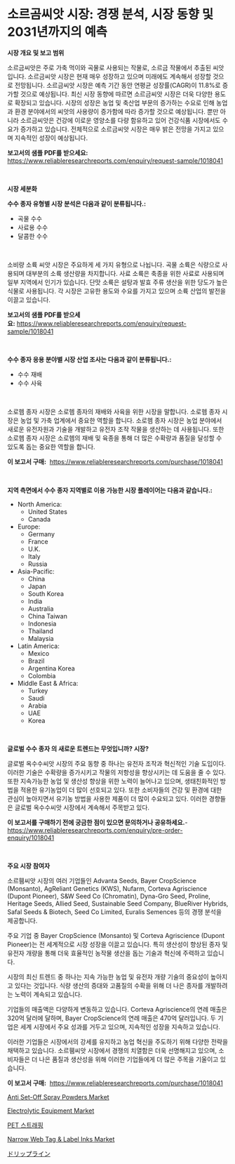 <p><h1>소르곰씨앗 시장: 경쟁 분석, 시장 동향 및 2031년까지의 예측</h1></p><p><strong>시장 개요 및 보고 범위</strong></p>
<p><p>소르금씨앗은 주로 가축 먹이와 곡물로 사용되는 작물로, 소르금 작물에서 추출된 씨앗입니다. 소르금씨앗 시장은 현재 매우 성장하고 있으며 미래에도 계속해서 성장할 것으로 전망됩니다. 소르금씨앗 시장은 예측 기간 동안 연평균 성장률(CAGR)이 11.8%로 증가할 것으로 예상됩니다. 최신 시장 동향에 따르면 소르금씨앗 시장은 더욱 다양한 용도로 확장되고 있습니다. 시장의 성장은 농업 및 축산업 부문의 증가하는 수요로 인해 농업과 환경 분야에서의 씨앗의 사용량이 증가함에 따라 증가할 것으로 예상됩니다. 뿐만 아니라 소르금씨앗은 건강에 이로운 영양소를 다량 함유하고 있어 건강식품 시장에서도 수요가 증가하고 있습니다. 전체적으로 소르금씨앗 시장은 매우 밝은 전망을 가지고 있으며 지속적인 성장이 예상됩니다.</p></p>
<p><strong>보고서의 샘플 PDF를 받으세요:</strong> <a href="https://www.reliableresearchreports.com/enquiry/request-sample/1018041">https://www.reliableresearchreports.com/enquiry/request-sample/1018041</a></p>
<p>&nbsp;</p>
<p><strong>시장 세분화</strong></p>
<p><strong>수수 종자 유형별 시장 분석은 다음과 같이 분류됩니다.:</strong></p>
<p><ul><li>곡물 수수</li><li>사료용 수수</li><li>달콤한 수수</li></ul></p>
<p>&nbsp;</p>
<p><p>소비량 소륙 씨앗 시장은 주요하게 세 가지 유형으로 나뉩니다. 곡물 소륙은 식량으로 사용되며 대부분의 소륙 생산량을 차지합니다. 사료 소륙은 축종을 위한 사료로 사용되며 일부 지역에서 인기가 있습니다. 단맛 소륙은 설탕과 발효 주류 생산을 위한 당도가 높은 식물로 사용됩니다. 각 시장은 고유한 용도와 수요를 가지고 있으며 소륙 산업의 발전을 이끌고 있습니다.</p></p>
<p><strong>보고서의 샘플 PDF를 받으세요:</strong>&nbsp;<a href="https://www.reliableresearchreports.com/enquiry/request-sample/1018041">https://www.reliableresearchreports.com/enquiry/request-sample/1018041</a></p>
<p>&nbsp;</p>
<p><strong> 수수 종자 응용 분야별 시장 산업 조사는 다음과 같이 분류됩니다.:</strong></p>
<p><ul><li>수수 재배</li><li>수수 사육</li></ul></p>
<p>&nbsp;</p>
<p><p>소로헴 종자 시장은 소로헴 종자의 재배와 사육을 위한 시장을 말합니다. 소로헴 종자 시장은 농업 및 가축 업계에서 중요한 역할을 합니다. 소로헴 종자 시장은 농업 분야에서 새로운 유전자원과 기술을 개발하고 유전자 조작 작물을 생산하는 데 사용됩니다. 또한 소로헴 종자 시장은 소로헴의 재배 및 육종을 통해 더 많은 수확량과 품질을 달성할 수 있도록 돕는 중요한 역할을 합니다.</p></p>
<p><strong>이 보고서 구매:</strong>&nbsp; <a href="https://www.reliableresearchreports.com/purchase/1018041">https://www.reliableresearchreports.com/purchase/1018041</a></p>
<p>&nbsp;</p>
<p><strong>지역 측면에서 수수 종자 지역별로 이용 가능한 시장 플레이어는 다음과 같습니다.:</strong></p>
<p><ul>
    <li>
        North America:
        <ul>
            <li>United States</li>
            <li>Canada</li>
        </ul>
    </li>
    <li>
        Europe:
        <ul>
            <li>Germany</li>
            <li>France</li>
            <li>U.K.</li>
            <li>Italy</li>
            <li>Russia</li>
        </ul>
    </li>
    <li>
        Asia-Pacific:
        <ul>
            <li>China</li>
            <li>Japan</li>
            <li>South Korea</li>
            <li>India</li>
            <li>Australia</li>
            <li>China Taiwan</li>
            <li>Indonesia</li>
            <li>Thailand</li>
            <li>Malaysia</li>
        </ul>
    </li>
    <li>
        Latin America:
        <ul>
            <li>Mexico</li>
            <li>Brazil</li>
            <li>Argentina Korea</li>
            <li>Colombia</li>
        </ul>
    </li>
    <li>
        Middle East & Africa:
        <ul>
            <li>Turkey</li>
            <li>Saudi</li>
            <li>Arabia</li>
            <li>UAE</li>
            <li>Korea</li>
        </ul>
    </li>
    </ul></p>
<p>&nbsp;</p>
<p><strong>글로벌 수수 종자 의 새로운 트렌드는 무엇입니까? 시장?</strong></p>
<p><p>글로벌 옥수수씨앗 시장의 주요 동향 중 하나는 유전자 조작과 혁신적인 기술 도입이다. 이러한 기술은 수확량을 증가시키고 작물의 저항성을 향상시키는 데 도움을 줄 수 있다. 또한 지속가능한 농업 및 생산성 향상을 위한 노력이 늘어나고 있으며, 생태친화적인 방법을 적용한 유기농업이 더 많이 선호되고 있다. 또한 소비자들의 건강 및 환경에 대한 관심이 높아지면서 유기농 방법을 사용한 제품이 더 많이 수요되고 있다. 이러한 경향들은 글로벌 옥수수씨앗 시장에서 계속해서 주목받고 있다.</p></p>
<p><strong>이 보고서를 구매하기 전에 궁금한 점이 있으면 문의하거나 공유하세요.</strong>- <a href="https://www.reliableresearchreports.com/enquiry/pre-order-enquiry/1018041">https://www.reliableresearchreports.com/enquiry/pre-order-enquiry/1018041</a></p>
<p>&nbsp;</p>
<p><strong>주요 시장 참여자</strong></p>
<p><p>소르휌씨앗 시장의 여러 기업들인 Advanta Seeds, Bayer CropScience (Monsanto), AgReliant Genetics (KWS), Nufarm, Corteva Agriscience (Dupont Pioneer), S&W Seed Co (Chromatin), Dyna-Gro Seed, Proline, Heritage Seeds, Allied Seed, Sustainable Seed Company, BlueRiver Hybrids, Safal Seeds & Biotech, Seed Co Limited, Euralis Semences 등의 경쟁 분석을 제공합니다.</p><p>주요 기업 중 Bayer CropScience (Monsanto) 및 Corteva Agriscience (Dupont Pioneer)는 전 세계적으로 시장 성장을 이끌고 있습니다. 특히 생산성이 향상된 종자 및 유전자 개량을 통해 더욱 효율적인 농작물 생산을 돕는 기술과 혁신에 주력하고 있습니다.</p><p>시장의 최신 트렌드 중 하나는 지속 가능한 농업 및 유전자 개량 기술의 중요성이 높아지고 있다는 것입니다. 식량 생산의 증대와 고품질의 수확을 위해 더 나은 종자를 개발하려는 노력이 계속되고 있습니다.</p><p>기업들의 매출액은 다양하게 변동하고 있습니다. Corteva Agriscience의 연례 매출은 320억 달러에 달하며, Bayer CropScience의 연례 매출은 470억 달러입니다. 두 기업은 세계 시장에서 주요 성과를 거두고 있으며, 지속적인 성장을 지속하고 있습니다.</p><p>이러한 기업들은 시장에서의 강세를 유지하고 농업 혁신을 주도하기 위해 다양한 전략을 채택하고 있습니다. 소르휌씨앗 시장에서 경쟁의 치열함은 더욱 선명해지고 있으며, 소비자들은 더 나은 품질과 생산성을 위해 이러한 기업들에게 더 많은 주목을 기울이고 있습니다.</p></p>
<p><strong>이 보고서 구매:</strong>&nbsp;&nbsp;<a href="https://www.reliableresearchreports.com/purchase/1018041">https://www.reliableresearchreports.com/purchase/1018041</a></p>
<p><p><a href="https://nifty-kite-d51.notion.site/Anti-Set-Off-Spray-Powders-Market-Size-Global-Industry-Overview-Market-Segmentation-and-Forecast--246e7546c1c74b049bafe5cdac8d7000">Anti Set-Off Spray Powders Market</a></p><p><a href="https://issuu.com/reportprime-2/docs/electrolytic-equipment-market-size-2030.pptx">Electrolytic Equipment Market</a></p><p><a href="https://github.com/vseigx30c9a1j/Market-Research-Report-List-1/blob/main/9437403189965.md">PET 스트래핑</a></p><p><a href="https://five-trouble-98a.notion.site/Narrow-Web-Tag-Label-Inks-Market-Offers-Provide-Insightful-Data-for-the-Time-Period-from-2024-to-2-49dbf6e07e8f405aace20a6745e0574e">Narrow Web Tag & Label Inks Market</a></p><p><a href="https://github.com/oafhukehf4709715/Market-Research-Report-List-1/blob/main/3278595190089.md">ドリップライン</a></p></p>
